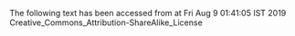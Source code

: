 The following text has been accessed from at Fri Aug 9 01:41:05 IST 2019
Creative_Commons_Attribution-ShareAlike_License
